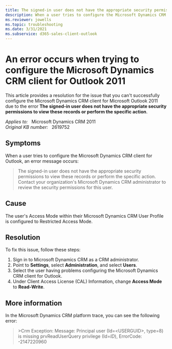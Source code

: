 ```yaml
---
title: The signed-in user does not have the appropriate security permissions error when setting Dynamics CRM for Outlook
description: When a user tries to configure the Microsoft Dynamics CRM client for Outlook, they receive an error stating with The signed-in user does not have the appropriate security permissions to view these records or perform the specific action. Contact your organization's Microsoft Dynamics CRM administrator to review the security permissions for this user. Provides a resolution.
ms.reviewer: jowells
ms.topic: troubleshooting
ms.date: 3/31/2021
ms.subservice: d365-sales-client-outlook
---
```

# An error occurs when trying to configure the Microsoft Dynamics CRM client for Outlook 2011

This article provides a resolution for the issue that you can't successfully configure the Microsoft Dynamics CRM client for Microsoft Outlook 2011 due to the error **The signed-in user does not have the appropriate security permissions to view these records or perform the specific action**.

_Applies to:_ &nbsp; Microsoft Dynamics CRM 2011  
_Original KB number:_ &nbsp; 2619752

## Symptoms

When a user tries to configure the Microsoft Dynamics CRM client for Outlook, an error message occurs:

> The signed-in user does not have the appropriate security permissions to view these records or perform the specific action. Contact your organization's Microsoft Dynamics CRM administrator to review the security permissions for this user.

## Cause

The user's Access Mode within their Microsoft Dynamics CRM User Profile is configured to Restricted Access Mode.

## Resolution

To fix this issue, follow these steps:

1. Sign in to Microsoft Dynamics CRM as a CRM administrator.
2. Point to **Settings**, select **Administration**, and select **Users**.
3. Select the user having problems configuring the Microsoft Dynamics CRM client for Outlook.
4. Under Client Access License (CAL) Information, change **Access Mode** to **Read-Write**.

## More information

In the Microsoft Dynamics CRM platform trace, you can see the following error:

> \>Crm Exception: Message: Principal user (Id=\<USERGUID>, type=8) is missing prvReadUserQuery privilege (Id=*ID*), ErrorCode: -2147220960
